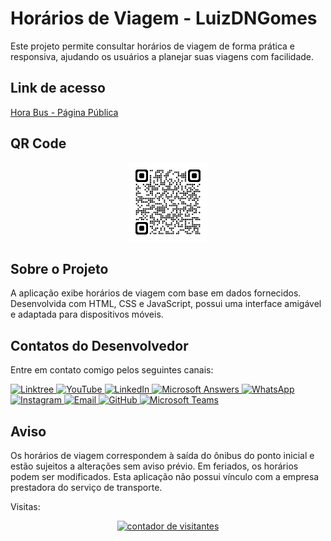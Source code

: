# Horários de Viagem - LuizDNGomes
Este projeto permite consultar horários de viagem de forma prática e responsiva, ajudando os usuários a planejar suas viagens com facilidade.

## Link de acesso
[Hora Bus - Página Pública](https://luizdngomes.github.io/hora_bus/hora_bus.html)

## QR Code
<p align="center">
    <img src="https://github.com/LuizDNGomes/hora_bus/blob/main/qrcode_luizdngomes.github.io.png" alt="QR Code" width="25%">
</p>

## Sobre o Projeto
A aplicação exibe horários de viagem com base em dados fornecidos. Desenvolvida com HTML, CSS e JavaScript, possui uma interface amigável e adaptada para dispositivos móveis.

## Contatos do Desenvolvedor
Entre em contato comigo pelos seguintes canais:

<!-- Linktree -->
<a href="https://linktr.ee/luizdngomes" target="_blank">
    <img src="https://img.shields.io/badge/linktree-42e45f?style=for-the-badge&logo=linktree&logoColor=white" alt="Linktree">
</a>

<!-- YouTube -->
<a href="https://www.youtube.com/@BatalhaoWin" target="_blank">
    <img src="https://img.shields.io/badge/YouTube-FF0000?style=for-the-badge&logo=youtube&logoColor=white" alt="YouTube">
</a>

<!-- LinkedIn -->
<a href="https://www.linkedin.com/in/luizdngomes/" target="_blank">
    <img src="https://img.shields.io/badge/-LinkedIn-0077B5?style=for-the-badge&logo=linkedin&logoColor=white" alt="LinkedIn">
</a>

<!-- Microsoft Answers -->
<a href="https://answers.microsoft.com/pt-br/profile/f12fd1a9-c778-4718-95c7-3dcb12feb2c0" target="_blank">
    <img src="https://img.shields.io/badge/Microsoft%20Answers-0078D6?style=for-the-badge&logo=windows&logoColor=white" alt="Microsoft Answers">
</a>

<!-- WhatsApp -->
<a href="https://api.whatsapp.com/send?phone=5521976623377" target="_blank">
    <img src="https://img.shields.io/badge/WhatsApp-25D366?style=for-the-badge&logo=whatsapp&logoColor=white" alt="WhatsApp">
</a>

<!-- Instagram -->
<a href="https://www.instagram.com/luizdngomes" target="_blank">
    <img src="https://img.shields.io/badge/-Instagram-E4405F?style=for-the-badge&logo=instagram&logoColor=white" alt="Instagram">
</a>

<!-- Email -->
<a href="mailto:luizdngomes@live.com">
    <img src="https://img.shields.io/badge/Email-222222?style=for-the-badge&logo=gmail&logoColor=white" alt="Email">
</a>

<!-- GitHub -->
<a href="https://github.com/luizdngomes" target="_blank">
    <img src="https://img.shields.io/badge/GitHub-181717?style=for-the-badge&logo=github&logoColor=white" alt="GitHub">
</a>

<!-- Microsoft Teams -->
<a href="https://teams.microsoft.com/l/chat/0/0?users=luizdngomes@live.com" target="_blank">
    <img src="https://img.shields.io/badge/Teams-6264A7?style=for-the-badge&logo=microsoftteams&logoColor=white" alt="Microsoft Teams">
</a>

## Aviso
Os horários de viagem correspondem à saída do ônibus do ponto inicial e estão sujeitos a alterações sem aviso prévio. Em feriados, os horários podem ser modificados. Esta aplicação não possui vínculo com a empresa prestadora do serviço de transporte.

Visitas: 
<div align=center><a href='https://www.counter12.com'><img src='https://www.counter12.com/img-cYWW689B9CbZ1WZB-38.gif' border='0' alt='contador de visitantes'></div>

